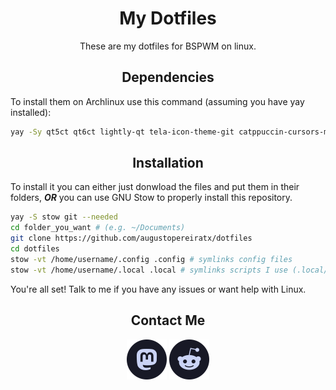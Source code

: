 <h1 align="center">My Dotfiles</h1>

<p align="center">These are my dotfiles for BSPWM on linux.</p>

<h2 align="center"> Dependencies </h2>

To install them on Archlinux use this command (assuming you have yay installed):
```bash
yay -Sy qt5ct qt6ct lightly-qt tela-icon-theme-git catppuccin-cursors-mocha catppuccin-gtk-theme-mocha nwg-look picom qutebrowser network-manager-applet pavucontrol pamixer dunst micro neovim btop
```
<h2 align="center"> Installation </h2>
To install it you can either just donwload the files and put them in their folders, <b><i>OR</i></b> you can use GNU Stow to properly install this repository.

```bash
yay -S stow git --needed
cd folder_you_want # (e.g. ~/Documents)
git clone https://github.com/augustopereiratx/dotfiles
cd dotfiles
stow -vt /home/username/.config .config # symlinks config files
stow -vt /home/username/.local .local # symlinks scripts I use (.local/bin)
```
You're all set! Talk to me if you have any issues or want help with Linux.

<h2 align="center"> Contact Me </h2>
<p align="center">
  <a href="https://mastodon.social/@augustotx"><img src="assets/social/macchiato_mastodon.svg" width="64" height="64" alt="Mastodon Logo"/></a>
  <a href="https://reddit.com/u/AugustBrasilien"><img src="assets/social/macchiato_reddit.svg" width="64" height="64" alt="Reddit Logo"/></a>
</p>
